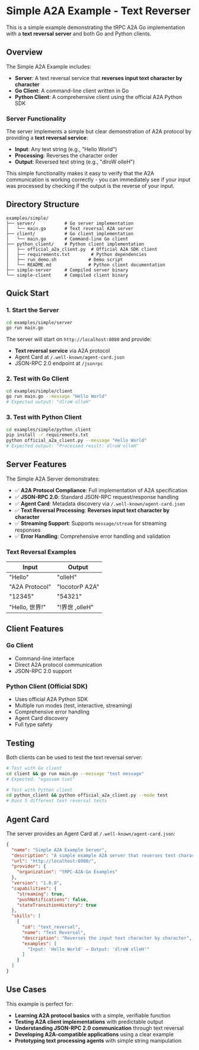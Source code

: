 # Simple A2A Example - Text Reverser

This is a simple example demonstrating the tRPC A2A Go implementation with a **text reversal server** and both Go and Python clients.

## Overview

The Simple A2A Example includes:

- **Server**: A text reversal service that **reverses input text character by character**
- **Go Client**: A command-line client written in Go
- **Python Client**: A comprehensive client using the official A2A Python SDK

### Server Functionality

The server implements a simple but clear demonstration of A2A protocol by providing a **text reversal service**:

- **Input**: Any text string (e.g., "Hello World")
- **Processing**: Reverses the character order
- **Output**: Reversed text string (e.g., "dlroW olleH")

This simple functionality makes it easy to verify that the A2A communication is working correctly - you can immediately see if your input was processed by checking if the output is the reverse of your input.

## Directory Structure

```
examples/simple/
├── server/           # Go server implementation
│   └── main.go       # Text reversal A2A server
├── client/           # Go client implementation  
│   └── main.go       # Command-line Go client
├── python_client/    # Python client implementation
│   ├── official_a2a_client.py  # Official A2A SDK client
│   ├── requirements.txt        # Python dependencies
│   ├── run_demo.sh            # Demo script
│   └── README.md              # Python client documentation
├── simple-server     # Compiled server binary
└── simple-client     # Compiled client binary
```

## Quick Start

### 1. Start the Server

```bash
cd examples/simple/server
go run main.go
```

The server will start on `http://localhost:8080` and provide:
- **Text reversal service** via A2A protocol
- Agent Card at `/.well-known/agent-card.json`
- JSON-RPC 2.0 endpoint at `/jsonrpc`

### 2. Test with Go Client

```bash
cd examples/simple/client
go run main.go --message "Hello World"
# Expected output: "dlroW olleH"
```

### 3. Test with Python Client

```bash
cd examples/simple/python_client
pip install -r requirements.txt
python official_a2a_client.py --message "Hello World"
# Expected output: "Processed result: dlroW olleH"
```

## Server Features

The Simple A2A Server demonstrates:

- ✅ **A2A Protocol Compliance**: Full implementation of A2A specification
- ✅ **JSON-RPC 2.0**: Standard JSON-RPC request/response handling
- ✅ **Agent Card**: Metadata discovery via `/.well-known/agent-card.json`
- ✅ **Text Reversal Processing**: **Reverses input text character by character**
- ✅ **Streaming Support**: Supports `message/stream` for streaming responses
- ✅ **Error Handling**: Comprehensive error handling and validation

### Text Reversal Examples

| Input | Output |
|-------|--------|
| "Hello" | "olleH" |
| "A2A Protocol" | "locotorP A2A" |
| "12345" | "54321" |
| "Hello, 世界!" | "!界世 ,olleH" |

## Client Features

### Go Client
- Command-line interface
- Direct A2A protocol communication
- JSON-RPC 2.0 support

### Python Client (Official SDK)
- Uses official A2A Python SDK
- Multiple run modes (test, interactive, streaming)
- Comprehensive error handling
- Agent Card discovery
- Full type safety

## Testing

Both clients can be used to test the text reversal server:

```bash
# Test with Go client
cd client && go run main.go --message "test message"
# Expected: "egassem tset"

# Test with Python client  
cd python_client && python official_a2a_client.py --mode test
# Runs 5 different text reversal tests
```

## Agent Card

The server provides an Agent Card at `/.well-known/agent-card.json`:

```json
{
  "name": "Simple A2A Example Server",
  "description": "A simple example A2A server that reverses text character by character",
  "url": "http://localhost:8080/",
  "provider": {
    "organization": "tRPC-A2A-Go Examples"
  },
  "version": "1.0.0",
  "capabilities": {
    "streaming": true,
    "pushNotifications": false,
    "stateTransitionHistory": true
  },
  "skills": [
    {
      "id": "text_reversal",
      "name": "Text Reversal",
      "description": "Reverses the input text character by character",
      "examples": [
        "Input: 'Hello World' → Output: 'dlroW olleH'"
      ]
    }
  ]
}
```

## Use Cases

This example is perfect for:

- **Learning A2A protocol basics** with a simple, verifiable function
- **Testing A2A client implementations** with predictable output
- **Understanding JSON-RPC 2.0 communication** through text reversal
- **Developing A2A-compatible applications** using a clear example
- **Prototyping text processing agents** with simple string manipulation 
